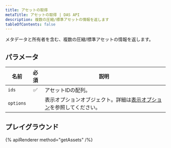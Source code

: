 ```yaml
---
title: アセットの取得
metaTitle: アセットの取得 | DAS API
description: 複数の圧縮/標準アセットの情報を返します
tableOfContents: false
---
```


メタデータと所有者を含む、複数の圧縮/標準アセットの情報を返します。

## パラメータ

| 名前  | 必須 | 説明            |
| ----- | :------: | ---------------------- |
| `ids` |    ✅    | アセットIDの配列。 |
| `options` |          | 表示オプションオブジェクト。詳細は[表示オプション](/das-api/display-options)を参照してください。 |

## プレイグラウンド

{% apiRenderer method="getAssets" /%}
